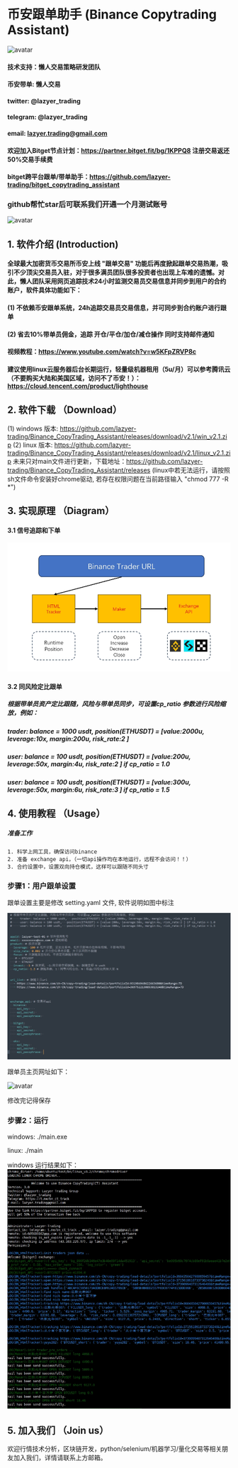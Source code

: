 # 币安跟单助手 (Binance Copytrading Assistant)
![avatar](img/img1.png)
#### 技术支持：懒人交易策略研发团队
#### 币安带单: 懒人交易
#### twitter: @lazyer_trading
#### telegram: @lazyer_trading
#### email: lazyer.trading@gmail.com
#### 欢迎加入Bitget节点计划：https://partner.bitget.fit/bg/1KPPQ8 注册交易返还50%交易手续费
#### bitget跨平台跟单/带单助手：https://github.com/lazyer-trading/bitget_copytrading_assistant
### **github帮忙star后可联系我们开通一个月测试账号**
![avatar](img/img2.png)


## 1. 软件介绍 (Introduction)
#### 全球最大加密货币交易所币安上线 "跟单交易" 功能后再度掀起跟单交易热潮，吸引不少顶尖交易员入驻，对于很多满员团队很多投资者也出现上车难的遗憾。对此，懒人团队采用网页追踪技术24小时监测交易员交易信息并同步到用户的合约账户，软件具体功能如下：
#### (1) 不依赖币安跟单系统，24h追踪交易员交易信息，并可同步到合约账户进行跟单
#### (2) 省去10%带单员佣金，追踪 开仓/平仓/加仓/减仓操作 同时支持邮件通知
#### 视频教程：https://www.youtube.com/watch?v=w5KFpZRVP8c
#### 建议使用linux云服务器后台长期运行，轻量级机器租用（5u/月）可以参考腾讯云（不要购买大陆和美国区域，访问不了币安！）：https://cloud.tencent.com/product/lighthouse



## 2. 软件下载 （Download）

(1) windows 版本: https://github.com/lazyer-trading/Binance_CopyTrading_Assistant/releases/download/v2.1/win_v2.1.zip
(2) linux 版本: https://github.com/lazyer-trading/Binance_CopyTrading_Assistant/releases/download/v2.1/linux_v2.1.zip
未来只对main文件进行更新，下载地址：https://github.com/lazyer-trading/Binance_CopyTrading_Assistant/releases
(linux中若无法运行，请按照sh文件命令安装好chrome驱动, 若存在权限问题在当前路径输入 "chmod 777 -R *")

## 3. 实现原理 （Diagram）
#### 3.1 信号追踪和下单
![avatar](img/img3.png)

#### 3.2 同风险定比跟单
#####     根据带单员资产定比跟随，风险与带单员同步，可设置cp_ratio 参数进行风险缩放，例如：
#####     trader: balance = 1000 usdt,   position(ETHUSDT) = [value:2000u, leverage:10x, margin:200u, risk_rate:2 ]
#####     user: balance = 100 usdt,   position(ETHUSDT) = [value:200u, leverage:50x, margin:4u, risk_rate:2 ] if cp_ratio = 1.0
#####     user: balance = 100 usdt,   position(ETHUSDT) = [value:300u, leverage:50x, margin:6u, risk_rate:3 ] if cp_ratio = 1.5

## 4. 使用教程 （Usage）

##### 准备工作
    1. 科学上网工具，确保访问binance
    2. 准备 exchange api，（一切api操作均在本地运行，远程不会访问！！）
    3. 合约设置中，设置双向持仓模式，这样可以跟随不同头寸


### 步骤1：用户跟单设置
跟单设置主要是修改 setting.yaml 文件, 软件说明如图中标注

![avatar](img/img4.png)

跟单员主页网址如下：

![avatar](img/img5.png)

修改完记得保存

### 步骤2：运行
 windows: ./main.exe

 linux: ./main
 
 windows 运行结果如下：
 ![avatar](img/img6.png)




## 5. 加入我们 （Join us）

欢迎行情技术分析，区块链开发，python/selenium/机器学习/量化交易等相关朋友加入我们，详情请联系上方邮箱。
